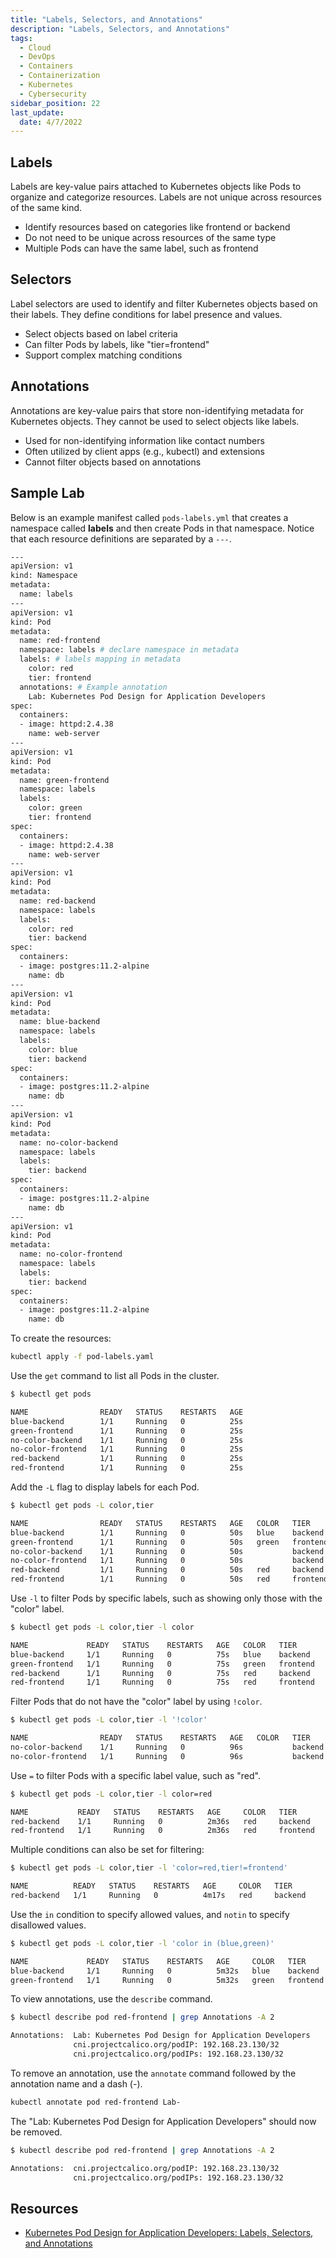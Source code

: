 ```yaml
---
title: "Labels, Selectors, and Annotations"
description: "Labels, Selectors, and Annotations"
tags:
  - Cloud
  - DevOps
  - Containers
  - Containerization
  - Kubernetes
  - Cybersecurity
sidebar_position: 22
last_update:
  date: 4/7/2022
---
```


## Labels

Labels are key-value pairs attached to Kubernetes objects like Pods to organize and categorize resources. Labels are not unique across resources of the same kind.

- Identify resources based on categories like frontend or backend
- Do not need to be unique across resources of the same type
- Multiple Pods can have the same label, such as frontend

## Selectors

Label selectors are used to identify and filter Kubernetes objects based on their labels. They define conditions for label presence and values.

- Select objects based on label criteria
- Can filter Pods by labels, like "tier=frontend"
- Support complex matching conditions

## Annotations

Annotations are key-value pairs that store non-identifying metadata for Kubernetes objects. They cannot be used to select objects like labels.

- Used for non-identifying information like contact numbers
- Often utilized by client apps (e.g., kubectl) and extensions
- Cannot filter objects based on annotations


## Sample Lab

Below is an example manifest called `pods-labels.yml` that creates a namespace called **labels** and then create Pods in that namespace. Notice that each resource definitions are separated by a `---`.

```bash title="pods-labels.yml"
---
apiVersion: v1
kind: Namespace
metadata:
  name: labels 
---
apiVersion: v1
kind: Pod
metadata:
  name: red-frontend
  namespace: labels # declare namespace in metadata 
  labels: # labels mapping in metadata
    color: red
    tier: frontend
  annotations: # Example annotation
    Lab: Kubernetes Pod Design for Application Developers
spec:
  containers:
  - image: httpd:2.4.38
    name: web-server
---
apiVersion: v1
kind: Pod
metadata:
  name: green-frontend
  namespace: labels
  labels:
    color: green
    tier: frontend
spec:
  containers:
  - image: httpd:2.4.38
    name: web-server
---
apiVersion: v1
kind: Pod
metadata:
  name: red-backend
  namespace: labels
  labels:
    color: red
    tier: backend
spec:
  containers:
  - image: postgres:11.2-alpine
    name: db
---
apiVersion: v1
kind: Pod
metadata:
  name: blue-backend
  namespace: labels
  labels:
    color: blue
    tier: backend
spec:
  containers:
  - image: postgres:11.2-alpine
    name: db
---
apiVersion: v1
kind: Pod
metadata:
  name: no-color-backend
  namespace: labels
  labels:
    tier: backend
spec:
  containers:
  - image: postgres:11.2-alpine
    name: db
---
apiVersion: v1
kind: Pod
metadata:
  name: no-color-frontend
  namespace: labels
  labels:
    tier: backend
spec:
  containers:
  - image: postgres:11.2-alpine
    name: db
```

To create the resources: 

```bash 
kubectl apply -f pod-labels.yaml
```

Use the `get` command to list all Pods in the cluster. 

```bash
$ kubectl get pods

NAME                READY   STATUS    RESTARTS   AGE
blue-backend        1/1     Running   0          25s
green-frontend      1/1     Running   0          25s
no-color-backend    1/1     Running   0          25s
no-color-frontend   1/1     Running   0          25s
red-backend         1/1     Running   0          25s
red-frontend        1/1     Running   0          25s
```

Add the `-L` flag to display labels for each Pod.

```bash
$ kubectl get pods -L color,tier

NAME                READY   STATUS    RESTARTS   AGE   COLOR   TIER
blue-backend        1/1     Running   0          50s   blue    backend
green-frontend      1/1     Running   0          50s   green   frontend
no-color-backend    1/1     Running   0          50s           backend
no-color-frontend   1/1     Running   0          50s           backend
red-backend         1/1     Running   0          50s   red     backend
red-frontend        1/1     Running   0          50s   red     frontend
```

Use `-l` to filter Pods by specific labels, such as showing only those with the "color" label. 

```bash
$ kubectl get pods -L color,tier -l color 

NAME             READY   STATUS    RESTARTS   AGE   COLOR   TIER
blue-backend     1/1     Running   0          75s   blue    backend
green-frontend   1/1     Running   0          75s   green   frontend
red-backend      1/1     Running   0          75s   red     backend
red-frontend     1/1     Running   0          75s   red     frontend
```

Filter Pods that do not have the "color" label by using `!color`.


```bash
$ kubectl get pods -L color,tier -l '!color'

NAME                READY   STATUS    RESTARTS   AGE   COLOR   TIER
no-color-backend    1/1     Running   0          96s           backend
no-color-frontend   1/1     Running   0          96s           backend
```

Use `=` to filter Pods with a specific label value, such as "red".

```bash
$ kubectl get pods -L color,tier -l color=red

NAME           READY   STATUS    RESTARTS   AGE     COLOR   TIER
red-backend    1/1     Running   0          2m36s   red     backend
red-frontend   1/1     Running   0          2m36s   red     frontend
```

Multiple conditions can also be set for filtering:

```bash
$ kubectl get pods -L color,tier -l 'color=red,tier!=frontend'

NAME          READY   STATUS    RESTARTS   AGE     COLOR   TIER
red-backend   1/1     Running   0          4m17s   red     backend
```

Use the `in` condition to specify allowed values, and `notin` to specify disallowed values.

```bash
$ kubectl get pods -L color,tier -l 'color in (blue,green)'

NAME             READY   STATUS    RESTARTS   AGE     COLOR   TIER
blue-backend     1/1     Running   0          5m32s   blue    backend
green-frontend   1/1     Running   0          5m32s   green   frontend 
```

To view annotations, use the `describe` command.

```bash
$ kubectl describe pod red-frontend | grep Annotations -A 2

Annotations:  Lab: Kubernetes Pod Design for Application Developers
              cni.projectcalico.org/podIP: 192.168.23.130/32
              cni.projectcalico.org/podIPs: 192.168.23.130/32
```

To remove an annotation, use the `annotate` command followed by the annotation name and a dash (-).

```bash
kubectl annotate pod red-frontend Lab-
```

The "Lab: Kubernetes Pod Design for Application Developers" should now be removed.

```bash
$ kubectl describe pod red-frontend | grep Annotations -A 2

Annotations:  cni.projectcalico.org/podIP: 192.168.23.130/32
              cni.projectcalico.org/podIPs: 192.168.23.130/32
```

## Resources 

- [Kubernetes Pod Design for Application Developers: Labels, Selectors, and Annotations](https://cloudacademy.com/lab/kubernetes-pod-design-application-developers-labels-selectors-and-annotations/?context_id=888&context_resource=lp)



 

 
